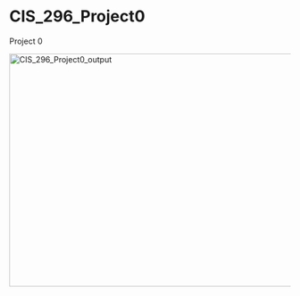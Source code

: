 # CIS_296_Project0
Project 0

<img width="3600" height="418" alt="CIS_296_Project0_output" src="https://github.com/user-attachments/assets/98b58675-87d2-4f40-86fb-f5e44984a7be" />
